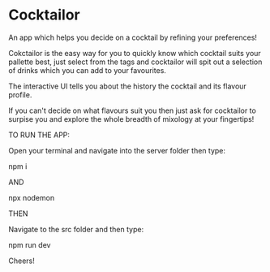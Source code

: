 # Cocktailor
An app which helps you decide on a cocktail by refining your preferences!

Cokctailor is the easy way for you to quickly know which cocktail suits your pallette best, just select from the tags and cocktailor will spit out a selection of drinks which you can add to your favourites.

The interactive UI tells you about the history the cocktail and its flavour profile.

If you can't decide on what flavours suit you then just ask for cocktailor to surpise you and explore the whole breadth of mixology at your fingertips!

TO RUN THE APP:

Open your terminal and navigate into the server folder then type:

npm i 

AND

npx nodemon

THEN

Navigate to the src folder and then type:

npm run dev

Cheers!
